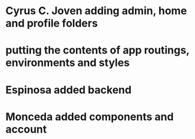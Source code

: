 # Cyrus C. Joven adding admin, home and profile folders
# putting the contents of app routings, environments and styles
# Espinosa added backend
# Monceda added components and account
